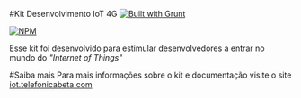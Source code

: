 #Kit Desenvolvimento IoT 4G [![Built with Grunt](https://cdn.gruntjs.com/builtwith.png)](http://gruntjs.com/)

[![NPM](https://nodei.co/npm/kit-iot-4g.png?downloads=true)](https://nodei.co/npm/kit-iot-4g/)

Esse kit foi desenvolvido para estimular desenvolvedores a entrar no mundo do *"Internet of Things"*

#Saiba mais
Para mais informações sobre o kit e documentação visite o site [iot.telefonicabeta.com](iot.telefonicabeta.com)
